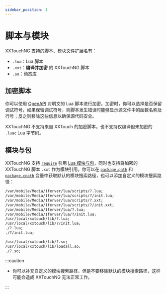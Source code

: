 ```yaml
---
sidebar_position: 1
---
```


# 脚本与模块

XXTouchNG 支持的脚本、模块文件扩展名有：

* `.lua`：Lua 脚本
* `.xxt`：**编译并加密** 的 XXTouchNG 脚本
* `.so`：动态库

## 加密脚本

你可以使用 [OpenAPI](https://openapi-ng.82flex.com/api-111064051) 对明文的 Lua 脚本进行加密。加密时，你可以选择是否保留调试符号，如果保留调试符号，则脚本发生错误时能够显示源文件中的函数名称及行号；反之则移除这些信息以确保源代码安全。

XXTouchNG 不支持来自 XXTouch 的加密脚本，也不支持仅编译但未加密的 `.luac` Lua 字节码。

## 模块与包

XXTouchNG 支持 [`require`](https://cloudwu.github.io/lua53doc/manual.html#pdf-require) 引用 [Lua 模块与包](https://cloudwu.github.io/lua53doc/manual.html#6.3)，同时也支持将加密的 XXTouchNG 脚本 `.xxt` 作为模块引用。你可以在 [`package.path`](https://cloudwu.github.io/lua53doc/manual.html#pdf-package.path) 和 [`package.cpath`](https://cloudwu.github.io/lua53doc/manual.html#pdf-package.cpath) 变量中获取默认的模块搜索路径，也可以添加自定义的模块搜索路径：

```txt title="package.path (formatted)"
/var/mobile/Media/1ferver/lua/scripts/?.lua;
/var/mobile/Media/1ferver/lua/scripts/?/init.lua;
/var/mobile/Media/1ferver/lua/scripts/?.xxt;
/var/mobile/Media/1ferver/lua/scripts/?/init.xxt;
/var/mobile/Media/1ferver/lua/?.lua;
/var/mobile/Media/1ferver/lua/?/init.lua;
/usr/local/xxtouch/lib/?.lua;
/usr/local/xxtouch/lib/?/init.lua;
./?.lua;
./?/init.lua;
```

```txt title="package.cpath (formatted)"
/usr/local/xxtouch/lib/?.so;
/usr/local/xxtouch/lib/loadall.so;
./?.so;
```

:::caution

* 你可以补充自定义的模块搜索路径，但是不要移除默认的模块搜索路径，这样可能会造成 XXTouchNG 无法正常工作。

:::
